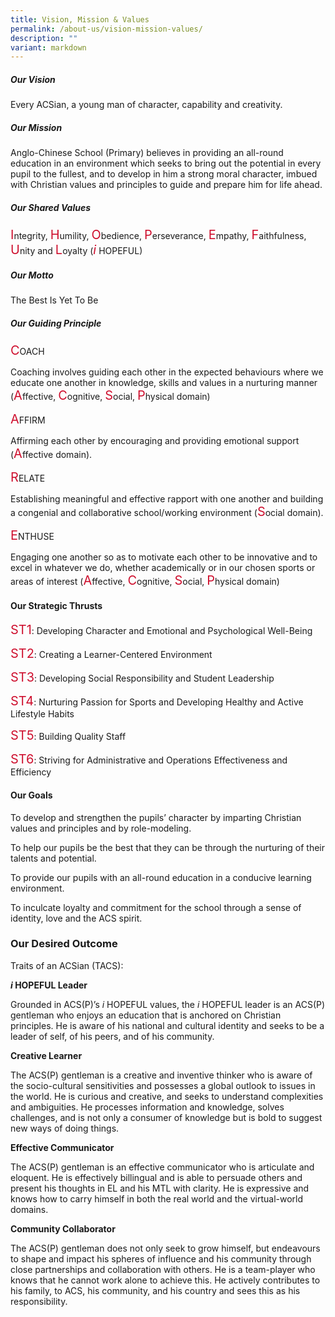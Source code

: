```yaml
---
title: Vision, Mission & Values
permalink: /about-us/vision-mission-values/
description: ""
variant: markdown
---
```

##### **Our Vision**

Every ACSian, a young man of character, capability and creativity.

##### **Our Mission**

Anglo-Chinese School (Primary) believes in providing an all-round education in an environment which
seeks to bring out the potential in every pupil to the fullest, and to develop in him a strong moral
character, imbued with Christian values and principles to guide and prepare him for life ahead.

##### **Our Shared Values**

<style>
    .highlight {
          font-size:24px
    }
  </style>
<span class="highlight">I</span>ntegrity, <span class="highlight">H</span>umility, <span class="highlight">O</span>bedience, <span class="highlight">P</span>erseverance, <span class="highlight">E</span>mpathy, <span class="highlight">F</span>aithfulness, <span class="highlight">U</span>nity and <span class="highlight">L</span>oyalty (<span class="highlight">*i*</span> HOPEFUL)

 
##### **Our Motto**

The Best Is Yet To Be

##### **Our Guiding Principle**

<span class="highlight">C</span>OACH

Coaching involves guiding each other in the expected behaviours where we educate one another in
knowledge, skills and values in a nurturing manner <style>
    .highlight {
      color: #CE0E2D;
      font-size:20px
    }
  </style>(<span class="highlight">A</span>ffective, <span class="highlight">C</span>ognitive, <span class="highlight">S</span>ocial, <span class="highlight">P</span>hysical domain)

<span class="highlight">A</span>FFIRM

Affirming each other by encouraging and providing emotional support <style>    .highlight {
      color: #CE0E2D;
      font-size:20px
    }
  </style>(<span class="highlight">A</span>ffective domain).

<span class="highlight">R</span>ELATE

Establishing meaningful and effective rapport with one another and building a congenial and collaborative
school/working environment <style>    .highlight {
      color: #CE0E2D;
      font-size:20px
    }
  </style>(<span class="highlight">S</span>ocial domain).

<span class="highlight">E</span>NTHUSE




Engaging one another so as to motivate each other to be innovative and to excel in whatever we do,
whether academically or in our chosen sports or areas of interest <style>
    .highlight {
      color: #CE0E2D;
      font-size:20px
    }
  </style>(<span class="highlight">A</span>ffective, <span class="highlight">C</span>ognitive, <span class="highlight">S</span>ocial, <span class="highlight">P</span>hysical domain)






#### **Our Strategic Thrusts**

<span class="highlight">ST1</span>: Developing Character and Emotional and Psychological Well-Being

<span class="highlight">ST2</span>: Creating a Learner-Centered Environment

<span class="highlight">ST3</span>: Developing Social Responsibility and Student Leadership

<span class="highlight">ST4</span>: Nurturing Passion for Sports and Developing Healthy and Active Lifestyle Habits

<span class="highlight">ST5</span>: Building Quality Staff

<span class="highlight">ST6</span>: Striving for Administrative and Operations Effectiveness and Efficiency

#### **Our Goals**

To develop and strengthen the pupils’ character by imparting Christian values and principles and by role-modeling.

To help our pupils be the best that they can be through the nurturing of their talents and potential.

To provide our pupils with an all-round education in a conducive learning environment.

To inculcate loyalty and commitment for the school through a sense of identity, love and the ACS spirit.

### **Our Desired Outcome**

Traits of an ACSian (TACS):

***i* HOPEFUL Leader**

Grounded in ACS(P)’s *i* HOPEFUL values, the *i* HOPEFUL leader is an ACS(P) gentleman who enjoys an
education that is anchored on Christian principles. He is aware of his national and cultural identity and
seeks to be a leader of self, of his peers, and of his community.

**Creative Learner**

The ACS(P) gentleman is a creative and inventive thinker who is aware of the socio-cultural sensitivities and possesses a global outlook to issues in the world. He is curious and creative, and seeks to understand complexities and ambiguities. He processes information and knowledge, solves challenges, and is not only a consumer of knowledge but is bold to suggest new ways of doing things.

**Effective Communicator**

The ACS(P) gentleman is an effective communicator who is articulate and eloquent. He is effectively billingual and is able to persuade others and present his thoughts in EL and his MTL with clarity. He is expressive and knows how to carry himself in both the real world and the virtual-world domains.

**Community Collaborator**

The ACS(P) gentleman does not only seek to grow himself, but endeavours to shape and impact his spheres of influence and his community through close partnerships and collaboration with others. He is a team-player who knows that he cannot work alone to achieve this. He actively contributes to his family, to ACS, his community, and his country and sees this as his responsibility.